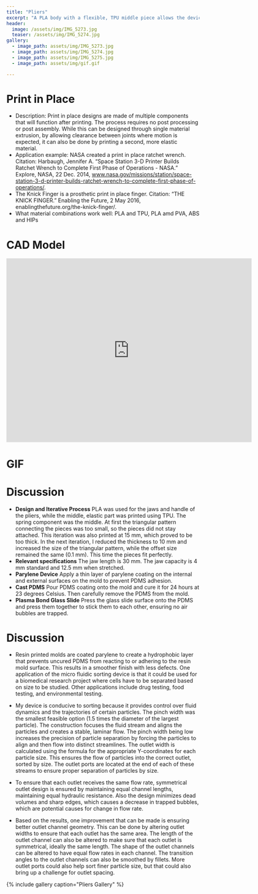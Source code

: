 ```yaml
---
title: "Pliers"
excerpt: "A PLA body with a flexible, TPU middle piece allows the device to flex a small and wide range at the tip."
header:
  image: /assets/img/IMG_5273.jpg
  teaser: /assets/img/IMG_5274.jpg
gallery:
  - image_path: assets/img/IMG_5273.jpg
  - image_path: assets/img/IMG_5274.jpg 
  - image_path: assets/img/IMG_5275.jpg
  - image_path: assets/img/gif.gif

---
```


# Print in Place

* Description: Print in place designs are made of multiple components that will function after printing. The process requires no post processing or post assembly. While this can be designed through single material extrusion, by allowing clearance between joints where motion is expected, it can also be done by printing a second, more elastic material.
* Application example: NASA created a print in place ratchet wrench. Citation: Harbaugh, Jennifer A. “Space Station 3-D Printer Builds Ratchet Wrench to Complete First Phase of Operations - NASA.” Explore, NASA, 22 Dec. 2014, www.nasa.gov/missions/station/space-station-3-d-printer-builds-ratchet-wrench-to-complete-first-phase-of-operations/.
* The Knick Finger is a prosthetic print in place finger. Citation: “THE KNICK FINGER.” Enabling the Future, 2 May 2016, enablingthefuture.org/the-knick-finger/.
* What material combinations work well: PLA and TPU, PLA amd PVA, ABS and HIPs
‌
# CAD Model
<iframe src="https://vanderbilt643.autodesk360.com/shares/public/SH286ddQT78850c0d8a481a02d6d5f066cfc?mode=embed" width="640" height="480" allowfullscreen="true" webkitallowfullscreen="true" mozallowfullscreen="true"  frameborder="0"></iframe>

# GIF


# Discussion

* **Design and Iterative Process** PLA was used for the jaws and handle of the pliers, while the middle, elastic part was printed using TPU. The spring component was the middle. At first the triangular pattern connecting the pieces was too small, so the pieces did not stay attached. This iteration was also printed at 15 mm, which proved to be too thick. In the next iteration, I reduced the thickness to 10 mm and increased the size of the triangular pattern, while the offset size remained the same (0.1 mm). This time the pieces fit perfectly.
* **Relevant specifications** The jaw length is 30 mm. The jaw capacity is 4 mm standard and 12.5 mm when stretched. 
* **Parylene Device** Apply a thin layer of parylene coating on the internal and external surfaces on the mold to prevent PDMS adhesion.
* **Cast PDMS** Pour PDMS coating onto the mold and cure it for 24 hours at 23 degrees Celsius. Then carefully remove the PDMS from the mold.
* **Plasma Bond Glass Slide** Press the glass slide surface onto the PDMS and press them together to stick them to each other, ensuring no air bubbles are trapped.

# Discussion

* Resin printed molds are coated parylene to create a hydrophobic layer that prevents uncured PDMS from reacting to or adhering to the resin mold surface. This results in a smoother finish with less defects. One application of the micro fluidic sorting device is that it could be used for a biomedical research project where cells have to be separated based on size to be studied. Other applications include drug testing, food testing, and environmental testing. 

* My device is conducive to sorting because it provides control over fluid dynamics and the trajectories of certain particles. The pinch width was the smallest feasible option (1.5 times the diameter of the largest particle). The construction focuses the fluid stream and aligns the particles and creates a stable, laminar flow. The pinch width being low increases the precision of particle separation by forcing the particles to align and then flow into distinct streamlines. The outlet width is calculated using the formula for the appropriate Y-coordinates for each particle size. This ensures the flow of particles into the correct outlet, sorted by size. The outlet ports are located at the end of each of these streams to ensure proper separation of particles by size.

* To ensure that each outlet receives the same flow rate, symmetrical outlet design is ensured by maintaining equal channel lengths, maintaining equal hydraulic resistance. Also the design minimizes dead volumes and sharp edges, which causes a decrease in trapped bubbles, which are potential causes for change in flow rate. 

* Based on the results, one improvement that can be made is ensuring better outlet channel geometry. This can be done by altering outlet widths to ensure that each outlet has the same area. The length of the outlet channel can also be altered to make sure that each outlet is symmetrical, ideally the same length. The shape of the outlet channels can be altered to have equal flow rates in each channel. The transition angles to the outlet channels can also be smoothed by fillets. More outlet ports could also help sort finer particle size, but that could also bring up a challenge for outlet spacing. 


{% include gallery caption="Pliers Gallery" %}

